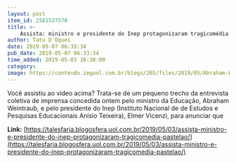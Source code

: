 ```yaml
---
layout: post
item_id: 2581537570
title: >-
    Assista: ministro e presidente do Inep protagonizaram tragicomédia pastelão
author: Tatu D'Oquei
date: 2019-05-07 06:33:34
pub_date: 2019-05-07 06:33:34
time_added: 2019-05-03 16:38:00
category: 
image: https://conteudo.imguol.com.br/blogs/265/files/2019/05/Abraham-Weintraub-reproducao-entrevista-coletiva-615x300.png
---
```


Você assistiu ao vídeo acima? Trata-se de um pequeno trecho da entrevista coletiva de imprensa concedida ontem pelo ministro da Educação, Abraham Weintraub, e pelo presidente do Inep (Instituto Nacional de de Estudos e Pesquisas Educacionais Anísio Teixeira), Elmer Vicenzi, para anunciar que

**Link:** [https://talesfaria.blogosfera.uol.com.br/2019/05/03/assista-ministro-e-presidente-do-inep-protagonizaram-tragicomedia-pastelao/](https://talesfaria.blogosfera.uol.com.br/2019/05/03/assista-ministro-e-presidente-do-inep-protagonizaram-tragicomedia-pastelao/)

